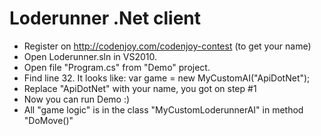 Loderunner .Net client
=========

- Register on http://codenjoy.com/codenjoy-contest (to get your name)
- Open Loderunner.sln in VS2010.
- Open file "Program.cs" from "Demo" project.
- Find line 32. It looks like:
       var game = new MyCustomAI("ApiDotNet");
- Replace "ApiDotNet" with your name, you got on step #1
- Now you can run Demo :)
- All "game logic" is in the class "MyCustomLoderunnerAI" in method "DoMove()"

